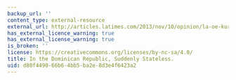```yaml
---
backup_url: ''
content_type: external-resource
external_url: http://articles.latimes.com/2013/nov/10/opinion/la-oe-kurlansky-haiti-dominican-republic-citizensh-20131110
has_external_licence_warning: true
has_external_license_warning: true
is_broken: ''
license: https://creativecommons.org/licenses/by-nc-sa/4.0/
title: In the Dominican Republic, Suddenly Stateless.
uid: d80f4490-66b6-4bb5-ba2e-8d3e4f6423a2
---
```

